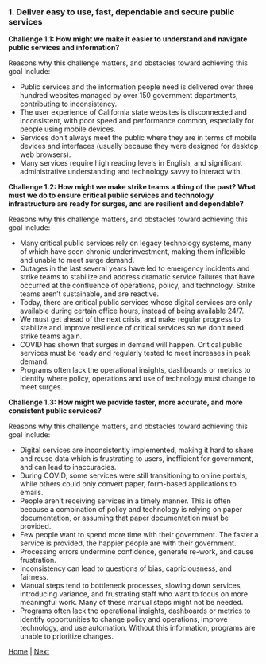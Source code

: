 ### 1. Deliver easy to use, fast, dependable and secure public services
 **Challenge 1.1: How might we make it easier to understand and navigate public services and information?**
 
 Reasons why this challenge matters, and obstacles toward achieving this goal include:

 - Public services and the information people need is delivered over three hundred websites managed by over 150 government departments, contributing to inconsistency. 
 - The user experience of California state websites is disconnected and inconsistent, with poor speed and performance common, especially for people using mobile devices.
 - Services don’t always meet the public where they are in terms of mobile devices and interfaces (usually because they were designed for desktop web browsers).
 - Many services require high reading levels in English, and significant administrative understanding and technology savvy to interact with.

 **Challenge 1.2: How might we make strike teams a thing of the past? What must we do to ensure critical public services and technology infrastructure are ready for surges, and are resilient and dependable?** 

Reasons why this challenge matters, and obstacles toward achieving this goal include:

 - Many critical public services rely on legacy technology systems, many of which have seen chronic underinvestment, making them inflexible and unable to meet surge demand.
 - Outages in the last several years have led to emergency incidents and strike teams to stabilize and address dramatic service failures that have occurred at the confluence of operations, policy, and technology. Strike teams aren’t sustainable, and are reactive. 
 - Today, there are critical public services whose digital services are only available during certain office hours, instead of being available 24/7. 
 - We must get ahead of the next crisis, and make regular progress to stabilize and improve resilience of critical services so we don’t need strike teams again.
 - COVID has shown that surges in demand will happen. Critical public services must be ready and regularly tested to meet increases in peak demand.   
 - Programs often lack the operational insights, dashboards or metrics to identify where policy, operations and use of technology must change to meet surges. 

 **Challenge 1.3: How might we provide faster, more accurate, and more consistent public services?**
 
 Reasons why this challenge matters, and obstacles toward achieving this goal include: 

 - Digital services are inconsistently implemented, making it hard to share and reuse data which is frustrating to users, inefficient for government, and can lead to inaccuracies.
 - During COVID, some services were still transitioning to online portals, while others could only convert paper, form-based applications to emails.
 - People aren’t receiving services in a timely manner. This is often because a combination of policy and technology is relying on paper documentation, or assuming that paper documentation must be provided. 
 - Few people want to spend more time with their government. The faster a service is provided, the happier people are with their government. 
 - Processing errors undermine confidence, generate re-work, and cause frustration. 
 - Inconsistency can lead to questions of bias, capriciousness, and fairness. 
 - Manual steps tend to bottleneck processes, slowing down services, introducing variance, and frustrating staff who want to focus on more meaningful work. Many of these manual steps might not be needed. 
 - Programs often lack the operational insights, dashboards or metrics to identify opportunities to change policy and operations, improve technology, and use automation. Without this information, programs are unable to prioritize changes.
 
[Home](/index.html) | [Next](./challenge/two.html)